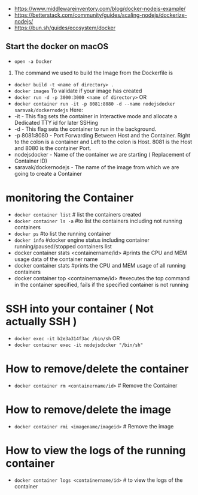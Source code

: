 - https://www.middlewareinventory.com/blog/docker-nodejs-example/
- https://betterstack.com/community/guides/scaling-nodejs/dockerize-nodejs/
- https://bun.sh/guides/ecosystem/docker

## Start the docker on macOS
- `open -a Docker`

1. The command we used to build the Image from the Dockerfile is
- `docker build -t <name of directory> .`
- `docker images` To validate if your image has created 
- `docker run -d -p 3000:3000 <name of directory>`
OR
- `docker container run -it -p 8081:8080 -d --name nodejsdocker saravak/dockernodejs`
Here:
- -it  -  This flag sets the container in Interactive mode and allocate a Dedicated TTY id for later SSHing
- -d -  This flag sets the container to run in the background.
- -p 8081:8080 - Port Forwarding Between Host and the Container. Right to the colon is a container and Left to the colon is Host. 8081 is the Host and 8080 is the container Port.
- nodejsdocker - Name of the container we are starting ( Replacement of Container ID)
- saravak/dockernodejs - The name of the image from which we are going to create a Container
# monitoring the Container 

- `docker container list` # list the containers created
- `docker container ls -a`  #to list the containers including not running containers
- `docker ps`    #to list the running container
- `docker info` #docker engine status including container running/paused/stopped containers list
- docker container stats <containername/id> #prints the CPU and MEM usage data of the container name
- docker container stats #prints the CPU and MEM usage of all running containers
- docker container top <containername/id> #executes the top command in the container specified, fails if the specified container is not running

# SSH into your container ( Not actually SSH ) 
- `docker exec -it b2e3a314f3ac /bin/sh` 
OR
- `docker container exec -it nodejsdocker "/bin/sh"`

# How to remove/delete the container

- `docker container rm <containername/id>` # Remove the Container 

# How to remove/delete the image

- `docker container rmi <imagename/imageid>` # Remove the image
# How to view the logs of the running container

- `docker container logs <containername/id>` # to view the logs of the container